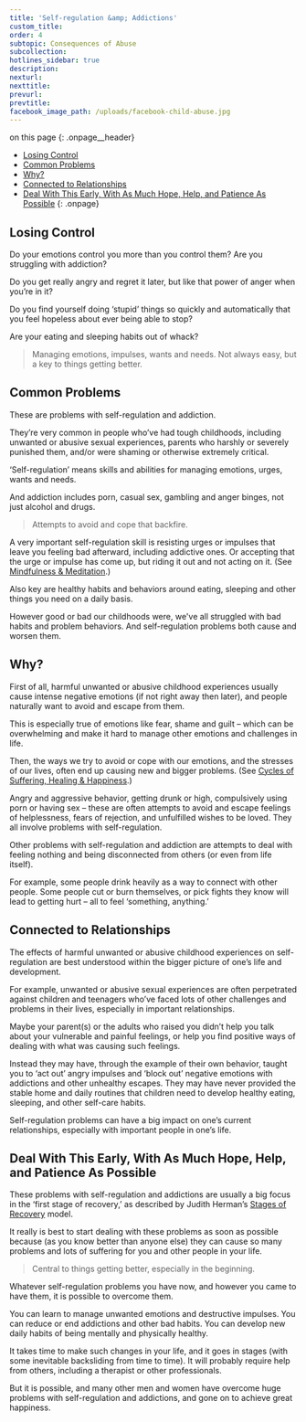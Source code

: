 ```yaml
---
title: 'Self-regulation &amp; Addictions'
custom_title:
order: 4
subtopic: Consequences of Abuse
subcollection:
hotlines_sidebar: true
description:
nexturl:
nexttitle:
prevurl:
prevtitle:
facebook_image_path: /uploads/facebook-child-abuse.jpg
---
```



on this page
{: .onpage__header}

* [Losing Control](#losing-control)
* [Common Problems](#common-problems)
* [Why?](#why)
* [Connected to Relationships](#connected-to-relationships)
* [Deal With This Early, With As Much Hope, Help, and Patience As Possible](#deal-with-this-early-with-as-much-hope-help-and-patience-as-possible)
{: .onpage}

## Losing Control

Do your emotions control you more than you control them? Are you struggling with addiction?

Do you get really angry and regret it later, but like that power of anger when you’re in it?

Do you find yourself doing ‘stupid’ things so quickly and automatically that you feel hopeless about ever being able to stop?

Are your eating and sleeping habits out of whack?

> Managing emotions, impulses, wants and needs. Not always easy, but a key to things getting better.

## Common Problems

These are problems with self-regulation and addiction.

They’re very common in people who’ve had tough childhoods, including unwanted or abusive sexual experiences, parents who harshly or severely punished them, and/or were shaming or otherwise extremely critical.

‘Self-regulation’ means skills and abilities for managing emotions, urges, wants and needs.

And addiction includes porn, casual sex, gambling and anger binges, not just alcohol and drugs.

> Attempts to avoid and cope that backfire.

A very important self-regulation skill is resisting urges or impulses that leave you feeling bad afterward, including addictive ones. Or accepting that the urge or impulse has come up, but riding it out and not acting on it. (See [Mindfulness & Meditation](/mindfulness-and-meditation/overview/).)

Also key are healthy habits and behaviors around eating, sleeping and other things you need on a daily basis.

However good or bad our childhoods were, we've all struggled with bad habits and problem behaviors. And self-regulation problems both cause and worsen them.

## Why?

First of all, harmful unwanted or abusive childhood experiences usually cause intense negative emotions (if not right away then later), and people naturally want to avoid and escape from them.

This is especially true of emotions like fear, shame and guilt – which can be overwhelming and make it hard to manage other emotions and challenges in life.

Then, the ways we try to avoid or cope with our emotions, and the stresses of our lives, often end up causing new and bigger problems. (See [Cycles of Suffering, Healing & Happiness](/the-brain/cycles/).)

Angry and aggressive behavior, getting drunk or high, compulsively using porn or having sex – these are often attempts to avoid and escape feelings of helplessness, fears of rejection, and unfulfilled wishes to be loved. They all involve problems with self-regulation.

Other problems with self-regulation and addiction are attempts to deal with feeling nothing and being disconnected from others (or even from life itself).

For example, some people drink heavily as a way to connect with other people. Some people cut or burn themselves, or pick fights they know will lead to getting hurt – all to feel ‘something, anything.’

## Connected to Relationships

The effects of harmful unwanted or abusive childhood experiences on self-regulation are best understood within the bigger picture of one’s life and development.

For example, unwanted or abusive sexual experiences are often perpetrated against children and teenagers who’ve faced lots of other challenges and problems in their lives, especially in important relationships.

Maybe your parent(s) or the adults who raised you didn’t help you talk about your vulnerable and painful feelings, or help you find positive ways of dealing with what was causing such feelings.

Instead they may have, through the example of their own behavior, taught you to ‘act out’ angry impulses and ‘block out’ negative emotions with addictions and other unhealthy escapes. They may have never provided the stable home and daily routines that children need to develop healthy eating, sleeping, and other self-care habits.

Self-regulation problems can have a big impact on one’s current relationships, especially with important people in one’s life.

## Deal With This Early, With As Much Hope, Help, and Patience As Possible

These problems with self-regulation and addictions are usually a big focus in the ‘first stage of recovery,’ as described by Judith Herman’s [Stages of Recovery](/healing-and-happiness/stages-of-recovery/) model.

It really is best to start dealing with these problems as soon as possible because (as you know better than anyone else) they can cause so many problems and lots of suffering for you and other people in your life.

> Central to things getting better, especially in the beginning.

Whatever self-regulation problems you have now, and however you came to have them, it is possible to overcome them.

You can learn to manage unwanted emotions and destructive impulses. You can reduce or end addictions and other bad habits. You can develop new daily habits of being mentally and physically healthy.

It takes time to make such changes in your life, and it goes in stages (with some inevitable backsliding from time to time). It will probably require help from others, including a therapist or other professionals.

But it is possible, and many other men and women have overcome huge problems with self-regulation and addictions, and gone on to achieve great happiness.